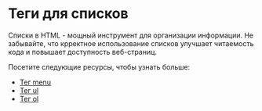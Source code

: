 # Теги для списков

Списки в HTML - мощный инструмент для организации информации. Не забывайте, что крректное использование списков улучшает читаемость кода и повышает доступность веб-страниц.

Посетите следующие ресурсы, чтобы узнать больше:
- [Тег menu](Tag%20<menu>/README.md)
- [Тег ul](Tag%20<ul>/README.md)
- [Тег ol](Tag%20<ol>/README.md)